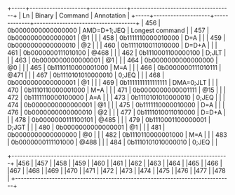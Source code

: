 +-----+--------------------+-------------+------------------------------------+
| Ln  |       Binary       | Command     | Annotation                         |
+-----+--------------------+-------------+------------------------------------+
| 456 | 0b0000000000000000 | AMD=D+1;JEQ | Longest command                    |
| 457 | 0b0000000000000001 | @1          |                                    |
| 458 | 0b1111110000010000 | D=A         |                                    |
| 459 | 0b0000000000000010 | @2          |                                    |
| 460 | 0b1111010011010000 | D=D+A       |                                    |
| 461 | 0b0000000111010100 | @468        |                                    |
| 462 | 0b1110001100000100 | D;JLT       |                                    |
| 463 | 0b0000000000000001 | @1          |                                    |
| 464 | 0b0000000000000000 | @0          |                                    |
| 465 | 0b1110110000001000 | M=A         |                                    |
| 466 | 0b0000000111010111 | @471        |                                    |
| 467 | 0b1110101010000010 | 0;JEQ       |                                    |
| 468 | 0b0000000000000001 | @1          |                                    |
| 469 | 0b1111111111111111 | DMA=0;JLT   |                                    |
| 470 | 0b1110110000001000 | M=A         |                                    |
| 471 | 0b0000000000001111 | @15         |                                    |
| 472 | 0b1111110000100000 | A=A         |                                    |
| 473 | 0b1110101010000010 | 0;JEQ       |                                    |
| 474 | 0b0000000000000001 | @1          |                                    |
| 475 | 0b1111110000010000 | D=A         |                                    |
| 476 | 0b0000000000000010 | @2          |                                    |
| 477 | 0b1111010011010000 | D=D+A       |                                    |
| 478 | 0b0000000111100101 | @485        |                                    |
| 479 | 0b1110001100000001 | D;JGT       |                                    |
| 480 | 0b0000000000000001 | @1          |                                    |
| 481 | 0b0000000000000000 | @0          |                                    |
| 482 | 0b1110110000001000 | M=A         |                                    |
| 483 | 0b0000000111101000 | @488        |                                    |
| 484 | 0b1110101010000010 | 0;JEQ       |                                    |

+-----------------------------------------------------------------------------+
|456                                                                          |
|457                                                                          |
|458                                                                          |
|459                                                                          |
|460                                                                          |
|461                                                                          |
|462                                                                          |
|463                                                                          |
|464                                                                          |
|465                                                                          |
|466                                                                          |
|467                                                                          |
|468                                                                          |
|469                                                                          |
|470                                                                          |
|471                                                                          |
|472                                                                          |
|473                                                                          |
|474                                                                          |
|475                                                                          |
|476                                                                          |
|477                                                                          |
|478                                                                          |
+-----------------------------------------------------------------------------+
